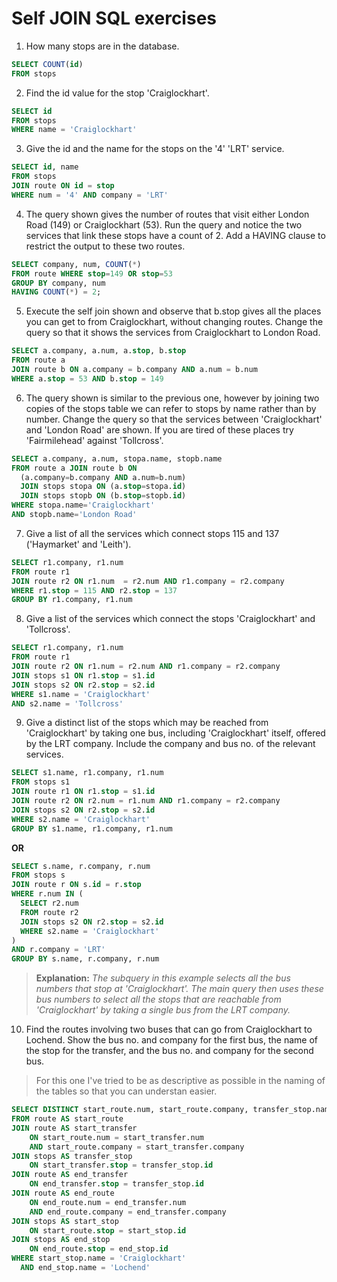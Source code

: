 # Self JOIN SQL exercises

1. How many stops are in the database. 

```sql
SELECT COUNT(id)
FROM stops
```

2. Find the id value for the stop 'Craiglockhart'.

```sql
SELECT id
FROM stops
WHERE name = 'Craiglockhart'
```

3. Give the id and the name for the stops on the '4' 'LRT' service. 

```sql
SELECT id, name
FROM stops
JOIN route ON id = stop
WHERE num = '4' AND company = 'LRT'
```

4. The query shown gives the number of routes that visit either London Road (149) or Craiglockhart (53). Run the query and notice the two services that link these stops have a count of 2. Add a HAVING clause to restrict the output to these two routes. 

```sql
SELECT company, num, COUNT(*)
FROM route WHERE stop=149 OR stop=53
GROUP BY company, num
HAVING COUNT(*) = 2;
```

5. Execute the self join shown and observe that b.stop gives all the places you can get to from Craiglockhart, without changing routes. Change the query so that it shows the services from Craiglockhart to London Road. 

```sql
SELECT a.company, a.num, a.stop, b.stop
FROM route a
JOIN route b ON a.company = b.company AND a.num = b.num
WHERE a.stop = 53 AND b.stop = 149
```

6. The query shown is similar to the previous one, however by joining two copies of the stops table we can refer to stops by name rather than by number. Change the query so that the services between 'Craiglockhart' and 'London Road' are shown. If you are tired of these places try 'Fairmilehead' against 'Tollcross'.

```sql
SELECT a.company, a.num, stopa.name, stopb.name
FROM route a JOIN route b ON
  (a.company=b.company AND a.num=b.num)
  JOIN stops stopa ON (a.stop=stopa.id)
  JOIN stops stopb ON (b.stop=stopb.id)
WHERE stopa.name='Craiglockhart'
AND stopb.name='London Road'
```

7. Give a list of all the services which connect stops 115 and 137 ('Haymarket' and 'Leith').

```sql
SELECT r1.company, r1.num
FROM route r1
JOIN route r2 ON r1.num  = r2.num AND r1.company = r2.company
WHERE r1.stop = 115 AND r2.stop = 137
GROUP BY r1.company, r1.num
```

8. Give a list of the services which connect the stops 'Craiglockhart' and 'Tollcross'.

```sql
SELECT r1.company, r1.num
FROM route r1
JOIN route r2 ON r1.num = r2.num AND r1.company = r2.company
JOIN stops s1 ON r1.stop = s1.id
JOIN stops s2 ON r2.stop = s2.id
WHERE s1.name = 'Craiglockhart'
AND s2.name = 'Tollcross'
```

9. Give a distinct list of the stops which may be reached from 'Craiglockhart' by taking one bus, including 'Craiglockhart' itself, offered by the LRT company. Include the company and bus no. of the relevant services. 

```sql
SELECT s1.name, r1.company, r1.num
FROM stops s1
JOIN route r1 ON r1.stop = s1.id
JOIN route r2 ON r2.num = r1.num AND r1.company = r2.company
JOIN stops s2 ON r2.stop = s2.id
WHERE s2.name = 'Craiglockhart'
GROUP BY s1.name, r1.company, r1.num
```

**OR**

```sql
SELECT s.name, r.company, r.num
FROM stops s
JOIN route r ON s.id = r.stop
WHERE r.num IN (
  SELECT r2.num
  FROM route r2
  JOIN stops s2 ON r2.stop = s2.id
  WHERE s2.name = 'Craiglockhart'
)
AND r.company = 'LRT'
GROUP BY s.name, r.company, r.num
```

>**Explanation:** *The subquery in this example selects all the bus numbers that stop at 'Craiglockhart'. The main query then uses these bus numbers to select all the stops that are reachable from 'Craiglockhart' by taking a single bus from the LRT company.*


10. Find the routes involving two buses that can go from Craiglockhart to Lochend. Show the bus no. and company for the first bus, the name of the stop for the transfer, and the bus no. and company for the second bus.

>For this one I've tried to be as descriptive as possible in the naming of the tables so that you can understan easier.

```sql
SELECT DISTINCT start_route.num, start_route.company, transfer_stop.name, end_route.num, end_route.company
FROM route AS start_route
JOIN route AS start_transfer 
    ON start_route.num = start_transfer.num 
    AND start_route.company = start_transfer.company
JOIN stops AS transfer_stop 
    ON start_transfer.stop = transfer_stop.id
JOIN route AS end_transfer
    ON end_transfer.stop = transfer_stop.id
JOIN route AS end_route
    ON end_route.num = end_transfer.num
    AND end_route.company = end_transfer.company
JOIN stops AS start_stop 
    ON start_route.stop = start_stop.id
JOIN stops AS end_stop 
    ON end_route.stop = end_stop.id
WHERE start_stop.name = 'Craiglockhart' 
  AND end_stop.name = 'Lochend'
```